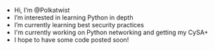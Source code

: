 - Hi, I’m @Polkatwist
- I’m interested in learning Python in depth
- I’m currently learning best security practices
- I'm currently working on Python networking and getting my CySA+  
- I hope to have some code posted soon!

<!---
Polkatwist/Polkatwist is a ✨ special ✨ repository because its `README.md` (this file) appears on your GitHub profile.
You can click the Preview link to take a look at your changes.
--->
